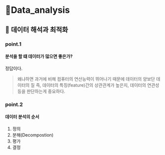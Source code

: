 # 📒Data_analysis
## 🧐 데이터 해석과 최적화

### point.1
#### 분석을 할 떄 데이터가 많으면 좋은가?
정답이다.
> 왜냐하면 과거에 비해 컴퓨터의 연산능력이 뛰어나기 때문에 데이터의 양보단 데이터의 질 즉, 데이터의 특징(feature)간의 상관관계가 높은지, 데이터의 연관성등을 판단하는게 중요하다. 

### point.2
#### 데이터 분석의 순서
1. 정의
2. 분해(Decompostion)
3. 평가
4. 결정





